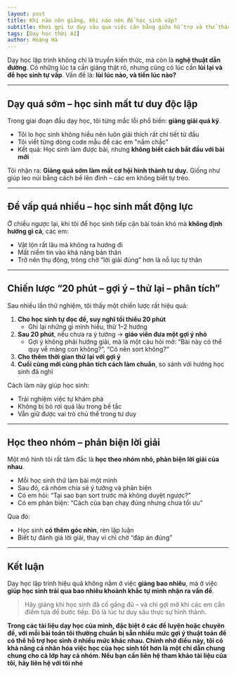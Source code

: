 ```yaml
---
layout: post
title: Khi nào nên giảng, khi nào nên để học sinh vấp?
subtitle: Khơi gợi tư duy sâu qua việc cân bằng giữa hỗ trợ và thử thách
tags: [Dạy học thời AI]
author: Hoàng Hà
---
```



Dạy học lập trình không chỉ là truyền kiến thức, mà còn là **nghệ thuật dẫn đường**. Có những lúc ta cần giảng thật rõ, nhưng cũng có lúc cần **lùi lại và để học sinh tự vấp**. Vấn đề là: **lùi lúc nào, và tiến lúc nào?**

---

## Dạy quá sớm – học sinh mất tư duy độc lập

Trong giai đoạn đầu dạy học, tôi từng mắc lỗi phổ biến: **giảng giải quá kỹ**.

- Tôi lo học sinh không hiểu nên luôn giải thích rất chi tiết từ đầu
- Tôi viết từng dòng code mẫu để các em "nắm chắc"
- Kết quả: Học sinh làm được bài, nhưng **không biết cách bắt đầu với bài mới**

Tôi nhận ra: **Giảng quá sớm làm mất cơ hội hình thành tư duy.** Giống như giúp leo núi bằng cách bế lên đỉnh – các em không biết tự trèo.

---

## Để vấp quá nhiều – học sinh mất động lực

Ở chiều ngược lại, khi tôi để học sinh tiếp cận bài toán khó mà **không định hướng gì cả**, các em:
- Vật lộn rất lâu mà không ra hướng đi
- Mất niềm tin vào khả năng bản thân
- Trở nên thụ động, trông chờ “lời giải đúng” hơn là nỗ lực tự thân

---

## Chiến lược “20 phút – gợi ý – thử lại – phân tích”

Sau nhiều lần thử nghiệm, tôi thấy một chiến lược rất hiệu quả:

1. **Cho học sinh tự đọc đề, suy nghĩ tối thiểu 20 phút**
    - Ghi lại những gì mình hiểu, thử 1–2 hướng
2. **Sau 20 phút**, nếu chưa ra ý tưởng → **giáo viên đưa một gợi ý nhỏ**
    - Gợi ý không phải hướng giải, mà là một câu hỏi mở: “Bài này có thể quy về mảng con không?”, “Có nên sort không?”
3. **Cho thêm thời gian thử lại với gợi ý**
4. **Cuối cùng mới cùng phân tích cách làm chuẩn**, so sánh với hướng học sinh đã nghĩ

Cách làm này giúp học sinh:
- Trải nghiệm việc tự khám phá
- Không bị bỏ rơi quá lâu trong bế tắc
- Vẫn giữ được vai trò chủ thể trong tư duy

---

## Học theo nhóm – phản biện lời giải

Một mô hình tôi rất tâm đắc là **học theo nhóm nhỏ, phản biện lời giải của nhau**.

- Mỗi học sinh thử làm bài một mình
- Sau đó, cả nhóm chia sẻ ý tưởng và phản biện
- Có em hỏi: “Tại sao bạn sort trước mà không duyệt ngược?”
- Có em phản biện: “Cách của bạn chạy đúng nhưng chưa tối ưu”

Qua đó:
- Học sinh **có thêm góc nhìn**, rèn lập luận
- Biết tự đánh giá lời giải, thay vì chỉ chờ “đáp án đúng”

---

## Kết luận

Dạy học lập trình hiệu quả không nằm ở việc **giảng bao nhiêu**, mà ở việc **giúp học sinh trải qua bao nhiêu khoảnh khắc tự mình nhận ra vấn đề**.

> Hãy giảng khi học sinh đã cố gắng đủ – và chỉ gợi mở khi các em cần điểm tựa để bước tiếp. Đó là lúc tư duy sâu thực sự hình thành.

**Trong các tài liệu dạy học của mình, đặc biệt ở các đề luyện hoặc chuyên đề, với mỗi bài toán tôi thường chuẩn bị sẵn nhiều mức gợi ý thuật toán để có thể hỗ trợ học sinh ở nhiều mức khác nhau. Chính nhờ điều này, tôi có khả năng cá nhân hóa việc học của học sinh tốt hơn là một chỉ dẫn chung chung cho cả lớp hay cả nhóm. Nếu bạn cần liên hệ tham khảo tài liệu của tôi, hãy liên hệ với tôi nhé**
